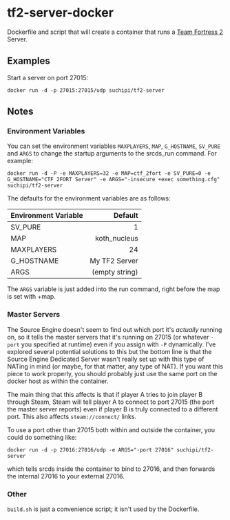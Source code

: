 
tf2-server-docker
==================

Dockerfile and script that will create a container that runs a [Team Fortress 2](http://www.garrysmod.com/) Server. 

## Examples

Start a server on port 27015:

`docker run -d -p 27015:27015/udp suchipi/tf2-server`


## Notes

### Environment Variables

You can set the environment variables `MAXPLAYERS`, `MAP`, `G_HOSTNAME`, `SV_PURE` and `ARGS` to change the startup arguments to the srcds_run command. For example:

`docker run -d -P -e MAXPLAYERS=32 -e MAP=ctf_2fort -e SV_PURE=0 -e G_HOSTNAME="CTF 2FORT Server" -e ARGS="-insecure +exec something.cfg" suchipi/tf2-server`

The defaults for the environment variables are as follows:

| Environment Variable |        Default |
|----------------------|---------------:|
| SV_PURE              |              1 |
| MAP                  |   koth_nucleus |
| MAXPLAYERS           |             24 |
| G_HOSTNAME           | My TF2 Server  |
| ARGS                 | (empty string) |

The `ARGS` variable is just added into the run command, right before the map is set with +map.

### Master Servers

The Source Engine doesn't seem to find out which port it's *actually* running on, so it tells the master servers that it's running on 27015 (or whatever `-port` you specified at runtime) even if you assign with `-P` dynamically. I've explored several potential solutions to this but the bottom line is that the Source Engine Dedicated Server wasn't really set up with this type of NATing in mind (or maybe, for that matter, any type of NAT). If you want this piece to work properly, you should probably just use the same port on the docker host as within the container. 

The main thing that this affects is that if player A tries to join player B through Steam, Steam will tell player A to connect to port 27015 (the port the master server reports) even if player B is truly connected to a different port. This also affects `steam://connect/` links.

To use a port other than 27015 both within and outside the container, you could do something like:

`docker run -d -p 27016:27016/udp -e ARGS="-port 27016" suchipi/tf2-server`

which tells srcds inside the container to bind to 27016, and then forwards the internal 27016 to your external 27016.

### Other

`build.sh` is just a convenience script; it isn't used by the Dockerfile.

